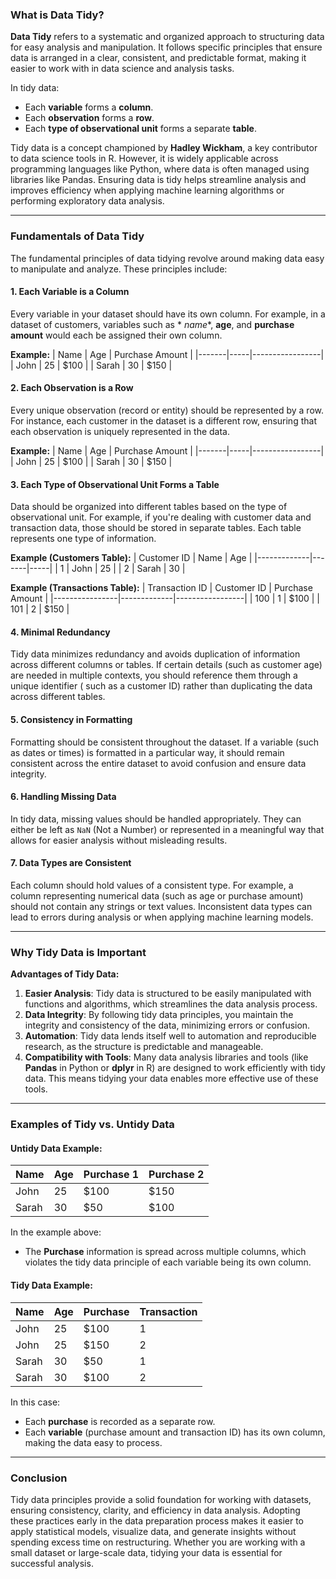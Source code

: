 ### What is Data Tidy?

**Data Tidy** refers to a systematic and organized approach to structuring data for easy analysis and manipulation. It
follows specific principles that ensure data is arranged in a clear, consistent, and predictable format, making it
easier to work with in data science and analysis tasks.

In tidy data:

- Each **variable** forms a **column**.
- Each **observation** forms a **row**.
- Each **type of observational unit** forms a separate **table**.

Tidy data is a concept championed by **Hadley Wickham**, a key contributor to data science tools in R. However, it is
widely applicable across programming languages like Python, where data is often managed using libraries like Pandas.
Ensuring data is tidy helps streamline analysis and improves efficiency when applying machine learning algorithms or
performing exploratory data analysis.

---

### Fundamentals of Data Tidy

The fundamental principles of data tidying revolve around making data easy to manipulate and analyze. These principles
include:

#### 1. **Each Variable is a Column**

Every variable in your dataset should have its own column. For example, in a dataset of customers, variables such as *
*name**, **age**, and **purchase amount** would each be assigned their own column.

**Example:**
| Name | Age | Purchase Amount |
|-------|-----|-----------------|
| John | 25 | $100 |
| Sarah | 30 | $150 |

#### 2. **Each Observation is a Row**

Every unique observation (record or entity) should be represented by a row. For instance, each customer in the dataset
is a different row, ensuring that each observation is uniquely represented in the data.

**Example:**
| Name | Age | Purchase Amount |
|-------|-----|-----------------|
| John | 25 | $100 |
| Sarah | 30 | $150 |

#### 3. **Each Type of Observational Unit Forms a Table**

Data should be organized into different tables based on the type of observational unit. For example, if you're dealing
with customer data and transaction data, those should be stored in separate tables. Each table represents one type of
information.

**Example (Customers Table):**
| Customer ID | Name | Age |
|-------------|-------|-----|
| 1 | John | 25 |
| 2 | Sarah | 30 |

**Example (Transactions Table):**
| Transaction ID | Customer ID | Purchase Amount |
|----------------|-------------|-----------------|
| 100 | 1 | $100 |
| 101 | 2 | $150 |

#### 4. **Minimal Redundancy**

Tidy data minimizes redundancy and avoids duplication of information across different columns or tables. If certain
details (such as customer age) are needed in multiple contexts, you should reference them through a unique identifier (
such as a customer ID) rather than duplicating the data across different tables.

#### 5. **Consistency in Formatting**

Formatting should be consistent throughout the dataset. If a variable (such as dates or times) is formatted in a
particular way, it should remain consistent across the entire dataset to avoid confusion and ensure data integrity.

#### 6. **Handling Missing Data**

In tidy data, missing values should be handled appropriately. They can either be left as `NaN` (Not a Number) or
represented in a meaningful way that allows for easier analysis without misleading results.

#### 7. **Data Types are Consistent**

Each column should hold values of a consistent type. For example, a column representing numerical data (such as age or
purchase amount) should not contain any strings or text values. Inconsistent data types can lead to errors during
analysis or when applying machine learning models.

---

### Why Tidy Data is Important

**Advantages of Tidy Data:**

1. **Easier Analysis**: Tidy data is structured to be easily manipulated with functions and algorithms, which
   streamlines the data analysis process.
2. **Data Integrity**: By following tidy data principles, you maintain the integrity and consistency of the data,
   minimizing errors or confusion.
3. **Automation**: Tidy data lends itself well to automation and reproducible research, as the structure is predictable
   and manageable.
4. **Compatibility with Tools**: Many data analysis libraries and tools (like **Pandas** in Python or **dplyr** in R)
   are designed to work efficiently with tidy data. This means tidying your data enables more effective use of these
   tools.

---

### Examples of Tidy vs. Untidy Data

#### Untidy Data Example:

| Name  | Age | Purchase 1 | Purchase 2 |
|-------|-----|------------|------------|
| John  | 25  | $100       | $150       |
| Sarah | 30  | $50        | $100       |

In the example above:

- The **Purchase** information is spread across multiple columns, which violates the tidy data principle of each
  variable being its own column.

#### Tidy Data Example:

| Name  | Age | Purchase | Transaction |
|-------|-----|----------|-------------|
| John  | 25  | $100     | 1           |
| John  | 25  | $150     | 2           |
| Sarah | 30  | $50      | 1           |
| Sarah | 30  | $100     | 2           |

In this case:

- Each **purchase** is recorded as a separate row.
- Each **variable** (purchase amount and transaction ID) has its own column, making the data easy to process.

---

### Conclusion

Tidy data principles provide a solid foundation for working with datasets, ensuring consistency, clarity, and efficiency
in data analysis. Adopting these practices early in the data preparation process makes it easier to apply statistical
models, visualize data, and generate insights without spending excess time on restructuring. Whether you are working
with a small dataset or large-scale data, tidying your data is essential for successful analysis.